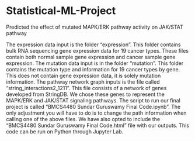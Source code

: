 # Statistical-ML-Project
Predicted the effect of mutated MAPK/ERK pathway activity on JAK/STAT pathway


The expression data input is the folder “expression”. This folder contains bulk RNA sequencing
gene expression data for 19 cancer types. These files contain both normal sample gene
expression and cancer sample gene expression.
The mutation data input is in the folder “mutation”. This folder contains the mutation type and
information for 19 cancer types by gene. This does not contain gene expression data, it is solely
mutation information.
The pathway network graph inputs is the file called “string_interactions2_1211”. This file consists
of a network of genes developed from StringDB. We chose these genes to represent the
MAPK/ERK and JAK/STAT signaling pathways.
The script to run our final project is called “BMCS4480 Sundar Guruswamy Final Code.ipynb”.
The only adjustment you will have to do is to change the path information when calling one of
the above files.
We have also opted to include the “BMCS4480 Sundar Guruswamy Final Code.html” file with
our outputs.
This code can be run on Python through Jupyter Lab.
